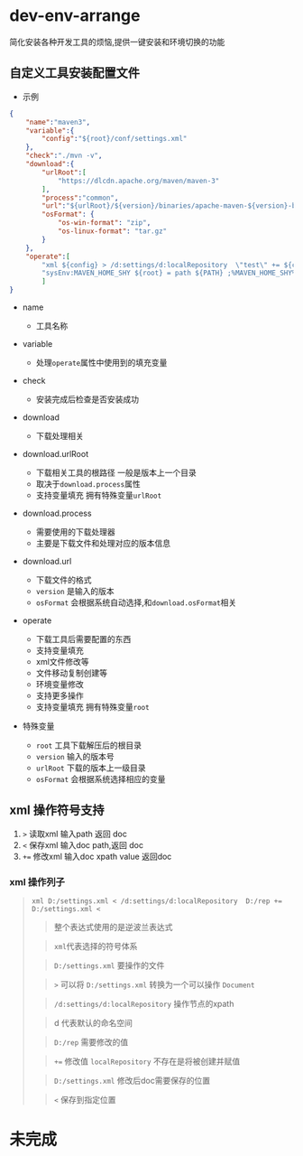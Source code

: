 # dev-env-arrange
简化安装各种开发工具的烦恼,提供一键安装和环境切换的功能

## 自定义工具安装配置文件

- 示例 

```json
{
    "name":"maven3",
    "variable":{
        "config":"${root}/conf/settings.xml"
    },
    "check":"./mvn -v",
    "download":{
        "urlRoot":[
            "https://dlcdn.apache.org/maven/maven-3"
        ],
        "process":"common",
        "url":"${urlRoot}/${version}/binaries/apache-maven-${version}-bin.${osFormat}",
        "osFormat": {
            "os-win-format": "zip",
            "os-linux-format": "tar.gz"
        }
    },
    "operate":[
        "xml ${config} > /d:settings/d:localRepository  \"test\" += ${config} <",
        "sysEnv:MAVEN_HOME_SHY ${root} = path ${PATH} ;%MAVEN_HOME_SHY%/bin +"
        ]
}
```
- name
  - 工具名称 
- variable
  - 处理`operate`属性中使用到的填充变量
- check
  - 安装完成后检查是否安装成功
- download 
  - 下载处理相关
- download.urlRoot
  - 下载相关工具的根路径 一般是版本上一个目录
  - 取决于`download.process`属性
  - 支持变量填充 拥有特殊变量`urlRoot`
- download.process
  - 需要使用的下载处理器
  - 主要是下载文件和处理对应的版本信息
- download.url
  - 下载文件的格式
  - `version` 是输入的版本
  - `osFormat` 会根据系统自动选择,和`download.osFormat`相关
- operate
  - 下载工具后需要配置的东西
  - 支持变量填充
  - xml文件修改等
  - 文件移动复制创建等
  - 环境变量修改
  - 支持更多操作
  - 支持变量填充 拥有特殊变量`root`

- 特殊变量
  - `root` 工具下载解压后的根目录
  - `version` 输入的版本号
  - `urlRoot` 下载的版本上一级目录
  - `osFormat` 会根据系统选择相应的变量

## xml 操作符号支持

1. `>`   读取xml  输入path     返回 doc
2. `<`   保存xml  输入doc path,返回 doc 
3. `+=`  修改xml  输入doc xpath value 返回doc

### xml 操作列子
> `xml D:/settings.xml < /d:settings/d:localRepository  D:/rep += D:/settings.xml <`
>> 整个表达式使用的是逆波兰表达式 
> 
>> `xml`代表选择的符号体系 
> 
>> `D:/settings.xml` 要操作的文件
> 
>> `>` 可以将 `D:/settings.xml` 转换为一个可以操作 `Document`
> 
>> `/d:settings/d:localRepository` 操作节点的xpath
> 
>> d 代表默认的命名空间
> 
>> `D:/rep` 需要修改的值
> 
>> `+=` 修改值 `localRepository` 不存在是将被创建并赋值
> 
>> `D:/settings.xml` 修改后doc需要保存的位置
> 
>> `<` 保存到指定位置


# 未完成